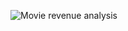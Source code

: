 ![Movie revenue analysis](https://github.com/user-attachments/assets/39c9a67b-bd3d-4e26-97de-536ec3eecab6)

